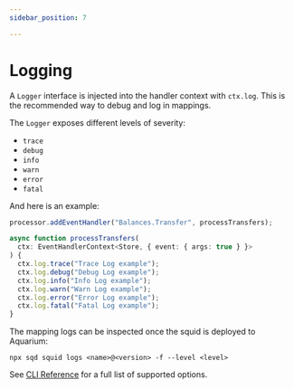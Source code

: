```yaml
---
sidebar_position: 7

---
```


# Logging

A `Logger` interface is injected into the handler context with `ctx.log`. This is the recommended way to debug and log in mappings. 

The `Logger` exposes different levels of severity:

* `trace`
* `debug`
* `info`
* `warn`
* `error`
* `fatal`

And here is an example:

```typescript
processor.addEventHandler("Balances.Transfer", processTransfers);

async function processTransfers(
  ctx: EventHandlerContext<Store, { event: { args: true } }>
) {
  ctx.log.trace("Trace Log example");
  ctx.log.debug("Debug Log example");
  ctx.log.info("Info Log example");
  ctx.log.warn("Warn Log example");
  ctx.log.error("Error Log example");
  ctx.log.fatal("Fatal Log example");
}
```

The mapping logs can be inspected once the squid is deployed to Aquarium:

```
npx sqd squid logs <name>@<version> -f --level <level>
```

See [CLI Reference](../deploy-squid/squid-cli/squid.md) for a full list of supported options.
